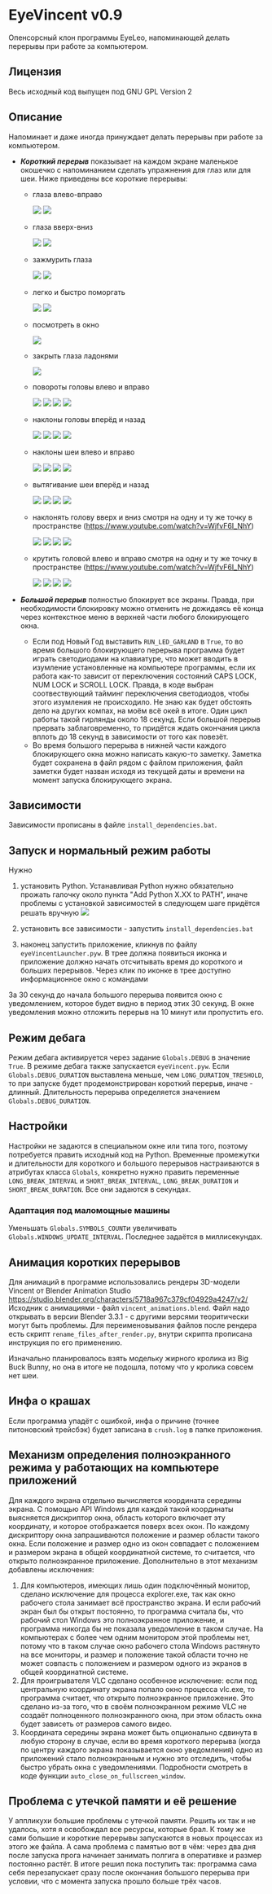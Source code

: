 # EyeVincent v0.9

Опенсорсный клон программы EyeLeo, напоминающей делать перерывы при работе за компьютером.

## Лицензия
Весь исходный код выпущен под GNU GPL Version 2

## Описание
Напоминает и даже иногда принуждает делать перерывы при работе за компьютером.
- ***Короткий перерыв*** показывает на каждом экране маленькое окошечко с напоминанием сделать упражнения для глаз или для шеи. Ниже приведены все короткие перерывы:
	- глаза влево-вправо
	
		![](images/eyes_left.png)
		![](images/eyes_right.png)

	- глаза вверх-вниз

		![](images/eyes_down.png)
		![](images/eyes_up.png)

	- зажмурить глаза

		![](images/eyes_default.png)
		![](images/eyes_tightly_closed.png)

	- легко и быстро поморгать

		![](images/eyes_default.png)
		![](images/eyes_closed.png)

	- посмотреть в окно

		![](images/window.png)

	- закрыть глаза ладонями

		![](images/palming.png)

	- повороты головы влево и вправо

		![](images/head_default.png)
		![](images/head_right.png)
		![](images/head_default.png)
		![](images/head_left.png)

	- наклоны головы вперёд и назад

		![](images/neck_default.png)
		![](images/neck_bend_backwards.png)
		![](images/neck_default.png)
		![](images/neck_bend_forwards.png)

	- наклоны шеи влево и вправо

		![](images/head_default.png)
		![](images/neck_tilt_right.png)
		![](images/head_default.png)
		![](images/neck_tilt_left.png)

	- вытягивание шеи вперёд и назад

		![](images/neck2_default.png)
		![](images/neck2_move_forwards.png)
		![](images/neck2_default.png)
		![](images/neck2_move_backwards.png)


	- наклонять голову вверх и вниз смотря на одну и ту же точку в пространстве (https://www.youtube.com/watch?v=WjfvF6I_NhY)

		![](images/head_default.png)
		![](images/head_training1_1.png)
		![](images/head_default.png)
		![](images/head_training1_2.png)

	- крутить головой влево и вправо смотря на одну и ту же точку в пространстве (https://www.youtube.com/watch?v=WjfvF6I_NhY)

		![](images/head_default.png)
		![](images/head_training2_1.png)
		![](images/head_default.png)
		![](images/head_training2_2.png)



- ***Большой перерыв*** полностью блокирует все экраны. Правда, при необходимости блокировку можно отменить не дожидаясь её конца через контекстное меню в верхней части любого блокирующего окна.
	- Если под Новый Год выставить `RUN_LED_GARLAND` в `True`, то во время большого блокирующего перерыва программа будет играть светодиодами на клавиатуре, что может вводить в изумление установленные на компьютере программы, если их работа как-то зависит от переключения состояний CAPS LOCK, NUM LOCK и SCROLL LOCK. Правда, в коде  выбран соотвествующий тайминг переключения светодиодов, чтобы этого изумления не происходило. Не знаю как будет обстоять дело на других компах, на моём всё окей в итоге. Один цикл работы такой гирлянды около 18 секунд. Если большой перерыв прервать заблаговременно, то придётся ждать окончания цикла вплоть до 18 секунд в зависимости от того как повезёт.
	- Во время большого перерыва в нижней части каждого блокирующего окна можно написать какую-то заметку. Заметка будет сохранена в файл рядом с файлом приложения, файл заметки будет назван исходя из текущей даты и времени на момент запуска блокирующего экрана.

## Зависимости
Зависимости прописаны в файле `install_dependencies.bat`.

## Запуск и нормальный режим работы 
Нужно 
1) установить Python.
Устанавливая Python нужно обязательно прожать галочку около пункта "Add Python X.XX to PATH", иначе проблемы с установкой зависимостей в следующем шаге придётся решать вручную ![](docs/python_install.png)

2) установить все зависимости - запустить `install_dependencies.bat`
3) наконец запустить приложение, кликнув по файлу `eyeVincentLauncher.pyw`. В трее должна появиться иконка и приложение должно начать отсчитывать время до короткого и больших перерывов. Через клик по иконке в трее доступно информационное окно с командами

За 30 секунд до начала большого перерыва появится окно с уведомлением, которое будет видно в период этих 30 секунд. В окне уведомления можно отложить перерыв на 10 минут или пропустить его.

## Режим дебага
Режим дебага активируется через задание `Globals.DEBUG` в значение `True`. В режиме дебага также запускается `eyeVincent.pyw`.
Если `Globals.DEBUG_DURATION` выставлена меньше, чем `LONG_DURATION_TRESHOLD`, то при запуске будет продемонстрирован короткий перерыв, иначе - длинный. Длительность перерыва определяется значением `Globals.DEBUG_DURATION`.

## Настройки
Настройки не задаются в специальном окне или типа того, поэтому потребуется править исходный код на Python.
Временные промежутки и длительности для короткого и большого перерывов настраиваются в атрибутах класса `Globals`, конкретно нужно править переменные `LONG_BREAK_INTERVAL` и `SHORT_BREAK_INTERVAL`, `LONG_BREAK_DURATION` и `SHORT_BREAK_DURATION`. Все они задаются в секундах.

### Адаптация под маломощные машины
Уменьшать `Globals.SYMBOLS_COUNT`и увеличивать `Globals.WINDOWS_UPDATE_INTERVAL`. Последнее задаётся в миллисекундах.

## Анимация коротких перерывов
Для анимаций в программе использовались рендеры 3D-модели Vincent от Blender Animation Studio https://studio.blender.org/characters/5718a967c379cf04929a4247/v2/
Исходник с анимациями - файл `vincent_animations.blend`. Файл надо открывать в версии Blender 3.3.1 - с другими версями теоритически могут быть проблемы. Для переименовывания файлов после рендера есть скрипт `rename_files_after_render.py`, внутри скрипта прописана инструкция по его применению.

Изначально планировалось взять модельку жирного кролика из Big Buck Bunny, но она в итоге не подошла, потому что у кролика совсем нет шеи.

## Инфа о крашах
Если программа упадёт с ошибкой, инфа о причине (точнее питоновский трейсбэк) будет записана в `crush.log` в папке приложения.

## Механизм определения полноэкранного режима у работающих на компьютере приложений
Для каждого экрана отдельно вычисляется координата середины экрана. С помощью API Windows для каждой такой координаты выясняется дискриптор окна, область которого включает эту координату, и которое отображается поверх всех окон. По каждому дискриптору окна запрашиваются положение и размер области такого окна. Если положение и размер одно из окон совпадает с положением и размером экрана в общей координатной системе, то считается, что открыто полноэкранное приложение.
Дополнительно в этот механизм добавлены исключения:
1) Для компьютеров, имеющих лишь один подключённый монитор, сделано исключение для процесса explorer.exe, так как окно рабочего стола занимает всё пространство экрана. И если рабочий экран был бы открыт постоянно, то программа считала бы, что рабочий стол Windows это полноэкранное приложение, и программа никогда бы не показала уведомление в таком случае. На компьютерах с более чем одним монитором этой проблемы нет, потому что в таком случае окно рабочего стола Windows растянуто на все мониторы, и размер и положение такой области точно не может совпасть с положением и размером одного из экранов в общей координатной системе.
2) Для проигрывателя VLC сделано особенное исключение: если под центральную координату экрана попало окно процесса vlc.exe, то программа считает, что открыто полноэкранное приложение. Это сделано из-за того, что в своём полноэкранном режиме VLC не создаёт полноценного полноэкранного окна, при этом область окна будет зависеть от размеров самого видео.
3) Координата середины экрана может быть опционально сдвинута в любую сторону в случае, если во время короткого перерыва (когда по центру каждого экрана показывается окно уведомления) одно из приложений стало полноэкранным и нужно это отследить, чтобы быстро убрать окна с уведомлениями. Подробности смотреть в коде функции `auto_close_on_fullscreen_window`.

## Проблема с утечкой памяти и её решение
У аппликухи большие проблемы с утечкой памяти. Решить их так и не удалось, хотя я освобождал все ресурсы, которые брал. К тому же сами большие и короткие перерывы запускаются в новых процессах из этого же файла. А сама проблема с памятью вот в чём: через два дня после запуска прога начинает занимать полгига в оперативке и размер постоянно растёт. В итоге решил пока поступить так: программа сама себя перезапускает сразу после окончания большого перерыва при условии, что с момента запуска прошло больше трёх часов.
